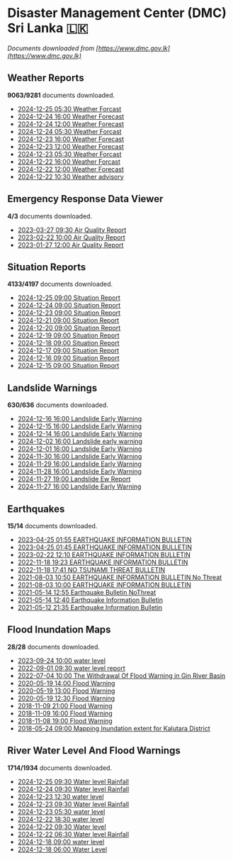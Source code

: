 # Disaster Management Center (DMC) Sri Lanka :sri_lanka:

*Documents downloaded from [https://www.dmc.gov.lk](https://www.dmc.gov.lk)*

## Weather Reports

**9063/9281** documents downloaded.

* [2024-12-25 05:30 Weather Forcast](data/weather-reports/20241225.0530.weather-forcast.pdf)
* [2024-12-24 16:00 Weather Forecast](data/weather-reports/20241224.1600.weather-forecast.pdf)
* [2024-12-24 12:00 Weather Forecast](data/weather-reports/20241224.1200.weather-forecast.pdf)
* [2024-12-24 05:30 Weather Forcast](data/weather-reports/20241224.0530.weather-forcast.pdf)
* [2024-12-23 16:00 Weather Forecast](data/weather-reports/20241223.1600.weather-forecast.pdf)
* [2024-12-23 12:00 Weather Forecast](data/weather-reports/20241223.1200.weather-forecast.pdf)
* [2024-12-23 05:30 Weather Forcast](data/weather-reports/20241223.0530.weather-forcast.pdf)
* [2024-12-22 16:00 Weather Forcast](data/weather-reports/20241222.1600.weather-forcast.pdf)
* [2024-12-22 12:00 Weather Forecast](data/weather-reports/20241222.1200.weather-forecast.pdf)
* [2024-12-22 10:30 Weather advisory](data/weather-reports/20241222.1030.weather-advisory.pdf)

## Emergency Response Data Viewer

**4/3** documents downloaded.

* [2023-03-27 09:30 Air Quality Report](data/emergency-response-data-viewer/20230327.0930.air-quality-report.pdf)
* [2023-02-22 10:00 Air Quality Report](data/emergency-response-data-viewer/20230222.1000.air-quality-report.pdf)
* [2023-01-27 12:00 Air Quality Report](data/emergency-response-data-viewer/20230127.1200.air-quality-report.pdf)

## Situation Reports

**4133/4197** documents downloaded.

* [2024-12-25 09:00 Situation Report](data/situation-reports/20241225.0900.situation-report.pdf)
* [2024-12-24 09:00 Situation Report](data/situation-reports/20241224.0900.situation-report.pdf)
* [2024-12-23 09:00 Situation Report](data/situation-reports/20241223.0900.situation-report.pdf)
* [2024-12-21 09:00 Situation Report](data/situation-reports/20241221.0900.situation-report.pdf)
* [2024-12-20 09:00 Situation Report](data/situation-reports/20241220.0900.situation-report.pdf)
* [2024-12-19 09:00 Situation Report](data/situation-reports/20241219.0900.situation-report.pdf)
* [2024-12-18 09:00 Situation Report](data/situation-reports/20241218.0900.situation-report.pdf)
* [2024-12-17 09:00 Situation Report](data/situation-reports/20241217.0900.situation-report.pdf)
* [2024-12-16 09:00 Situation Report](data/situation-reports/20241216.0900.situation-report.pdf)
* [2024-12-15 09:00 Situation Report](data/situation-reports/20241215.0900.situation-report.pdf)

## Landslide Warnings

**630/636** documents downloaded.

* [2024-12-16 16:00 Landslide Early Warning](data/landslide-warnings/20241216.1600.landslide-early-warning.pdf)
* [2024-12-15 16:00 Landslide Early Warning](data/landslide-warnings/20241215.1600.landslide-early-warning.pdf)
* [2024-12-14 16:00 Landslide Early Warning](data/landslide-warnings/20241214.1600.landslide-early-warning.pdf)
* [2024-12-02 16:00 Landslide early warning](data/landslide-warnings/20241202.1600.landslide-early-warning.pdf)
* [2024-12-01 16:00 Landslide Early Warning](data/landslide-warnings/20241201.1600.landslide-early-warning.pdf)
* [2024-11-30 16:00 Landslide Early Warning](data/landslide-warnings/20241130.1600.landslide-early-warning.pdf)
* [2024-11-29 16:00 Landslide Early Warning](data/landslide-warnings/20241129.1600.landslide-early-warning.pdf)
* [2024-11-28 16:00 Landslide Early Warning](data/landslide-warnings/20241128.1600.landslide-early-warning.pdf)
* [2024-11-27 19:00 Landslide Ew Report](data/landslide-warnings/20241127.1900.landslide-ew-report.pdf)
* [2024-11-27 16:00 Landslide Early Warning](data/landslide-warnings/20241127.1600.landslide-early-warning.pdf)

## Earthquakes

**15/14** documents downloaded.

* [2023-04-25 01:55 EARTHQUAKE INFORMATION BULLETIN](data/earthquakes/20230425.0155.earthquake-information-bulletin.pdf)
* [2023-04-25 01:45 EARTHQUAKE INFORMATION BULLETIN](data/earthquakes/20230425.0145.earthquake-information-bulletin.pdf)
* [2023-02-22 12:10 EARTHQUAKE INFORMATION BULLETIN](data/earthquakes/20230222.1210.earthquake-information-bulletin.pdf)
* [2022-11-18 19:23 EARTHQUAKE INFORMATION BULLETIN](data/earthquakes/20221118.1923.earthquake-information-bulletin.pdf)
* [2022-11-18 17:41 NO TSUNAMI THREAT BULLETIN](data/earthquakes/20221118.1741.no-tsunami-threat-bulletin.pdf)
* [2021-08-03 10:50 EARTHQUAKE INFORMATION BULLETIN No Threat](data/earthquakes/20210803.1050.earthquake-information-bulletin-no-threat.pdf)
* [2021-08-03 10:00 EARTHQUAKE INFORMATION BULLETIN](data/earthquakes/20210803.1000.earthquake-information-bulletin.pdf)
* [2021-05-14 12:55 Earthquake Bulletin NoThreat](data/earthquakes/20210514.1255.earthquake-bulletin-nothreat.pdf)
* [2021-05-14 12:40 Earthquake Information Bulletin](data/earthquakes/20210514.1240.earthquake-information-bulletin.pdf)
* [2021-05-12 21:35 Earthquake Information Bulletin](data/earthquakes/20210512.2135.earthquake-information-bulletin.pdf)

## Flood Inundation Maps

**28/28** documents downloaded.

* [2023-09-24 10:00 water level](data/flood-inundation-maps/20230924.1000.water-level.pdf)
* [2022-09-01 09:30 water level report](data/flood-inundation-maps/20220901.0930.water-level-report.pdf)
* [2022-07-04 10:00 The Withdrawal Of Flood Warning in Gin River Basin](data/flood-inundation-maps/20220704.1000.the-withdrawal-of-flood-warning-in-gin-river-basin.pdf)
* [2020-05-19 14:00 Flood Warning](data/flood-inundation-maps/20200519.1400.flood-warning.pdf)
* [2020-05-19 13:00 Flood Warning](data/flood-inundation-maps/20200519.1300.flood-warning.pdf)
* [2020-05-19 12:30 Flood Warning](data/flood-inundation-maps/20200519.1230.flood-warning.pdf)
* [2018-11-09 21:00 Flood Warning](data/flood-inundation-maps/20181109.2100.flood-warning.PDF)
* [2018-11-09 16:00 Flood Warning](data/flood-inundation-maps/20181109.1600.flood-warning.PDF)
* [2018-11-08 19:00 Flood Warning](data/flood-inundation-maps/20181108.1900.flood-warning.PDF)
* [2018-05-24 09:00 Mapping Inundation extent for Kalutara District](data/flood-inundation-maps/20180524.0900.mapping-inundation-extent-for-kalutara-district.pdf)

## River Water Level And Flood Warnings

**1714/1934** documents downloaded.

* [2024-12-25 09:30 Water level  Rainfall](data/river-water-level-and-flood-warnings/20241225.0930.water-level-rainfall.jpg)
* [2024-12-24 09:30 Water level  Rainfall](data/river-water-level-and-flood-warnings/20241224.0930.water-level-rainfall.jpg)
* [2024-12-23 12:30 water level](data/river-water-level-and-flood-warnings/20241223.1230.water-level.jpg)
* [2024-12-23 09:30 Water level  Rainfall](data/river-water-level-and-flood-warnings/20241223.0930.water-level-rainfall.jpg)
* [2024-12-23 05:30 water level](data/river-water-level-and-flood-warnings/20241223.0530.water-level.jpg)
* [2024-12-22 18:30 water level](data/river-water-level-and-flood-warnings/20241222.1830.water-level.jpg)
* [2024-12-22 09:30 Water level](data/river-water-level-and-flood-warnings/20241222.0930.water-level.jpg)
* [2024-12-22 06:30 Water level  Rainfall](data/river-water-level-and-flood-warnings/20241222.0630.water-level-rainfall.jpg)
* [2024-12-18 09:00 water level](data/river-water-level-and-flood-warnings/20241218.0900.water-level.pdf)
* [2024-12-18 06:00 Water Level](data/river-water-level-and-flood-warnings/20241218.0600.water-level.pdf)
